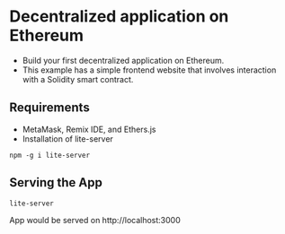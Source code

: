 # Decentralized application on Ethereum
- Build your first decentralized application on Ethereum.
- This example has a simple frontend website that involves interaction with a Solidity smart contract.

## Requirements
- MetaMask, Remix IDE, and Ethers.js
- Installation of lite-server
```
npm -g i lite-server
```

## Serving the App
```
lite-server
```
App would be served on http://localhost:3000